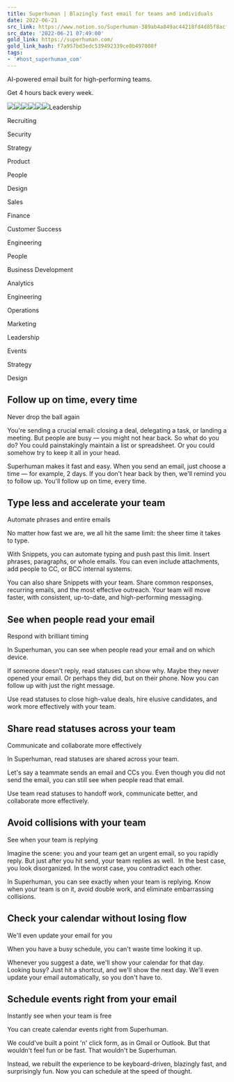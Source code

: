 ```yaml
---
title: Superhuman | Blazingly fast email for teams and individuals
date: 2022-06-21
src_link: https://www.notion.so/Superhuman-389ab4a849ac44218fd4d85f8acf669e
src_date: '2022-06-21 07:49:00'
gold_link: https://superhuman.com/
gold_link_hash: f7a957bd3edc539492339ce8b497008f
tags:
- '#host_superhuman_com'
---
```


AI-powered email built for high-performing teams.

Get 4 hours back every week.

![](https://framerusercontent.com/images/co1I0UM8gVoCJRBt4XoY45ib9M0.png)![](https://framerusercontent.com/images/7sy44N7xppwdkIAHa78HhHFTkM.png)![](https://framerusercontent.com/images/jFiBbJf1FQAtXCsIJrBC9UDxm5w.png)![](https://framerusercontent.com/images/M0LrAGosZdMnNVzBgih2aTN00.png)![](https://framerusercontent.com/images/4htYZIoRPQCgkrdjrgS5h0XNo.png)![](https://framerusercontent.com/images/AhQI0E1oGQ6WsEPwnv721Oj6PGY.png)Leadership

Recruiting

Security

Strategy

Product

People

Design

Sales

Finance

Customer Success

Engineering

People

Business Development

Analytics

Engineering

Operations

Marketing

Leadership

Events

Strategy

Design

Follow up
on time, every time
-----------------------------

Never drop the ball again

You're sending a crucial email: closing a deal, delegating a task, or landing a meeting. But people are busy — you might not hear back. So what do you do? You could painstakingly maintain a list or spreadsheet. Or you could somehow try to keep it all in your head.  


Superhuman makes it fast and easy. When you send an email, just choose a time — for example, 2 days. If you don't hear back by then, we'll remind you to follow up. You'll follow up on time, every time.

Type less and
accelerate your team
----------------------------------

Automate phrases and entire emails

No matter how fast we are, we all hit the same limit: the sheer time it takes to type.  


With Snippets, you can automate typing and push past this limit. Insert phrases, paragraphs, or whole emails. You can even include attachments, add people to CC, or BCC internal systems.  


You can also share Snippets with your team. Share common responses, recurring emails, and the most effective outreach. Your team will move faster, with consistent, up-to-date, and high-performing messaging.

See when people read your email
-------------------------------

Respond with brilliant timing

In Superhuman, you can see when people read your email and on which device.  


If someone doesn't reply, read statuses can show why. Maybe they never opened your email. Or perhaps they did, but on their phone. Now you can follow up with just the right message.  


Use read statuses to close high-value deals, hire elusive candidates, and work more effectively with your team.

Share read statuses
across your team
------------------------------------

Communicate and collaborate more effectively

In Superhuman, read statuses are shared across your team.  


Let's say a teammate sends an email and CCs you. Even though you did not send the email, you can still see when people read that email.  


Use team read statuses to handoff work, communicate better, and collaborate more effectively.

Avoid collisions
with your team
-------------------------------

See when your team is replying

Imagine the scene: you and your team get an urgent email, so you rapidly reply. But just after you hit send, your team replies as well.  In the best case, you look disorganized. In the worst case, you contradict each other.   


In Superhuman, you can see exactly when your team is replying. Know when your team is on it, avoid double work, and eliminate embarrassing collisions.

Check your calendar
without losing flow
---------------------------------------

We'll even update your email for you

When you have a busy schedule, you can't waste time looking it up.  


Whenever you suggest a date, we'll show your calendar for that day. Looking busy? Just hit a shortcut, and we'll show the next day. We'll even update your email automatically, so you don't have to.

Schedule events
right from your email
-------------------------------------

Instantly see when your team is free

You can create calendar events right from Superhuman.  


We could've built a point 'n' click form, as in Gmail or Outlook. But that wouldn't feel fun or be fast. That wouldn't be Superhuman.  


Instead, we rebuilt the experience to be keyboard-driven, blazingly fast, and surprisingly fun. Now you can schedule at the speed of thought.
